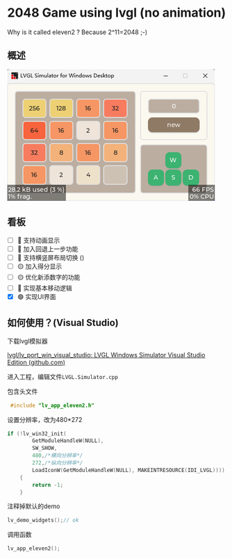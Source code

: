 # 2048 Game using lvgl (no animation)

Why is it called eleven2 ?
Because 2^11=2048   ;-)

## 概述

![image-20221003204237256](image/readme/image-20221003204237256.png)

## 看板

- [ ] 🔵 支持动画显示
- [ ] 🔵 加入回退上一步功能
- [ ] 🔵 支持横竖屏布局切换 ()
- [ ] 🟡 加入得分显示
- [ ] 🟡 优化新添数字的功能
- [ ] 🔴 实现基本移动逻辑 
- [x] 🟢 实现UI界面 

## 如何使用？(Visual Studio)

下载lvgl模拟器

[lvgl/lv_port_win_visual_studio: LVGL Windows Simulator Visual Studio Edition (github.com)](https://github.com/lvgl/lv_port_win_visual_studio)

进入工程，编辑文件`LVGL.Simulator.cpp` 

包含头文件

```c
 #include "lv_app_eleven2.h"
```

设置分辨率，改为480*272

```c
if (!lv_win32_init(
        GetModuleHandleW(NULL),
        SW_SHOW,
        480,/*横向分辨率*/
        272,/*纵向分辨率*/
        LoadIconW(GetModuleHandleW(NULL), MAKEINTRESOURCE(IDI_LVGL))))
    {
        return -1;
    }
```

注释掉默认的demo

```c
lv_demo_widgets();// ok
```

调用函数

```c
lv_app_eleven2();
```

 

